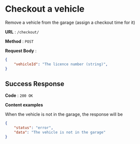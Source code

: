 # Checkout a vehicle

Remove a vehicle from the garage (assign a checkout time for it)

**URL** : `/checkout/`

**Method** : `POST`

**Request Body** : 

```json
{
    "vehicleId": "The licence number (string)",
}
```

## Success Response

**Code** : `200 OK`

**Content examples**

When the vehicle is not in the garage, the response will be

```json
{
    "status": "error",
    "data": "The vehicle is not in the garage"
}
```
